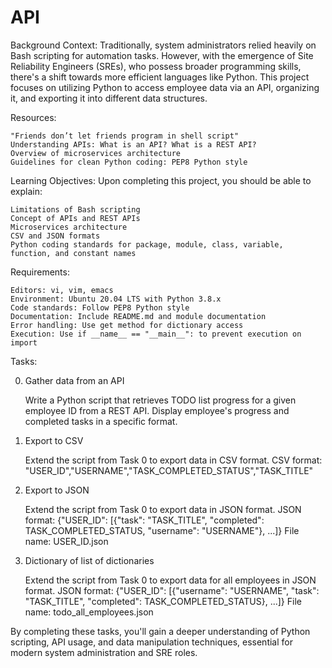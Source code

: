# API

Background Context:
Traditionally, system administrators relied heavily on Bash scripting for automation tasks. However, with the emergence of Site Reliability Engineers (SREs), who possess broader programming skills, there's a shift towards more efficient languages like Python. This project focuses on utilizing Python to access employee data via an API, organizing it, and exporting it into different data structures.

Resources:

    "Friends don’t let friends program in shell script"
    Understanding APIs: What is an API? What is a REST API?
    Overview of microservices architecture
    Guidelines for clean Python coding: PEP8 Python style

Learning Objectives:
Upon completing this project, you should be able to explain:

    Limitations of Bash scripting
    Concept of APIs and REST APIs
    Microservices architecture
    CSV and JSON formats
    Python coding standards for package, module, class, variable, function, and constant names

Requirements:

    Editors: vi, vim, emacs
    Environment: Ubuntu 20.04 LTS with Python 3.8.x
    Code standards: Follow PEP8 Python style
    Documentation: Include README.md and module documentation
    Error handling: Use get method for dictionary access
    Execution: Use if __name__ == "__main__": to prevent execution on import

Tasks:

0. Gather data from an API

    Write a Python script that retrieves TODO list progress for a given employee ID from a REST API.
    Display employee's progress and completed tasks in a specific format.

1. Export to CSV

    Extend the script from Task 0 to export data in CSV format.
    CSV format: "USER_ID","USERNAME","TASK_COMPLETED_STATUS","TASK_TITLE"

2. Export to JSON

    Extend the script from Task 0 to export data in JSON format.
    JSON format: {"USER_ID": [{"task": "TASK_TITLE", "completed": TASK_COMPLETED_STATUS, "username": "USERNAME"}, ...]}
    File name: USER_ID.json

3. Dictionary of list of dictionaries

    Extend the script from Task 0 to export data for all employees in JSON format.
    JSON format: {"USER_ID": [{"username": "USERNAME", "task": "TASK_TITLE", "completed": TASK_COMPLETED_STATUS}, ...]}
    File name: todo_all_employees.json

By completing these tasks, you'll gain a deeper understanding of Python scripting, API usage, and data manipulation techniques, essential for modern system administration and SRE roles.